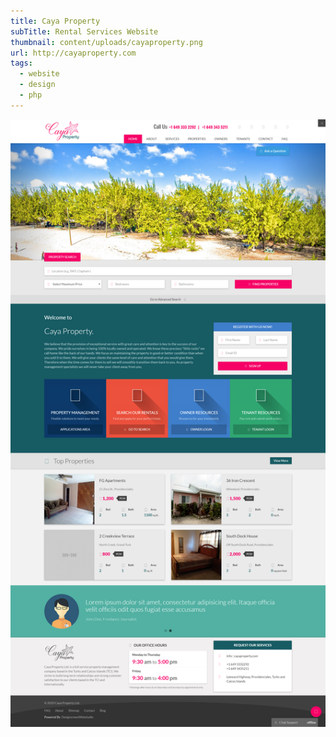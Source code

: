 ```yaml
---
title: Caya Property
subTitle: Rental Services Website
thumbnail: content/uploads/cayaproperty.png
url: http://cayaproperty.com
tags:
  - website
  - design
  - php
---
```


![Caya Property](content/uploads/cayaproperty-home.png)
